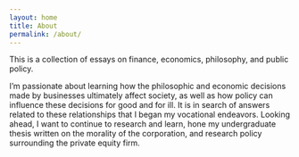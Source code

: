 ```yaml
---
layout: home
title: About
permalink: /about/
---
```


This is a collection of essays on finance, economics, philosophy, and public policy.

I’m passionate about learning how the philosophic and economic decisions made by businesses ultimately affect society, as well as how policy can influence these decisions for good and for ill. It is in search of answers related to these relationships that I began my vocational endeavors. Looking ahead, I want to continue to research and learn, hone my undergraduate thesis written on the morality of the corporation, and research policy surrounding the private equity firm.

<!-- start sw-rss-feed code -->
<script type="text/javascript">
<!--
rssfeed_url = new Array();
rssfeed_url[0]="http://www.wsj.com/xml/rss/3_7041.xml";  
rssfeed_frame_width="230";
rssfeed_frame_height="260";
rssfeed_scroll="on";
rssfeed_scroll_step="6";
rssfeed_scroll_bar="off";
rssfeed_target="_blank";
rssfeed_font_size="12";
rssfeed_font_face="";
rssfeed_border="on";
rssfeed_css_url="https://feed.surfing-waves.com/css/style4.css";
rssfeed_title="on";
rssfeed_title_name="";
rssfeed_title_bgcolor="#3366ff";
rssfeed_title_color="#fff";
rssfeed_title_bgimage="";
rssfeed_footer="off";
rssfeed_footer_name="rss feed";
rssfeed_footer_bgcolor="#fff";
rssfeed_footer_color="#333";
rssfeed_footer_bgimage="";
rssfeed_item_title_length="50";
rssfeed_item_title_color="#666";
rssfeed_item_bgcolor="#fff";
rssfeed_item_bgimage="";
rssfeed_item_border_bottom="on";
rssfeed_item_source_icon="off";
rssfeed_item_date="off";
rssfeed_item_description="on";
rssfeed_item_description_length="120";
rssfeed_item_description_color="#666";
rssfeed_item_description_link_color="#333";
rssfeed_item_description_tag="off";
rssfeed_no_items="0";
rssfeed_cache = "283c009d0d5d0afc76cbdef7a1511770";
//-->
</script>
<script type="text/javascript" src="//feed.surfing-waves.com/js/rss-feed.js"></script>
<!-- end sw-rss-feed code -->
